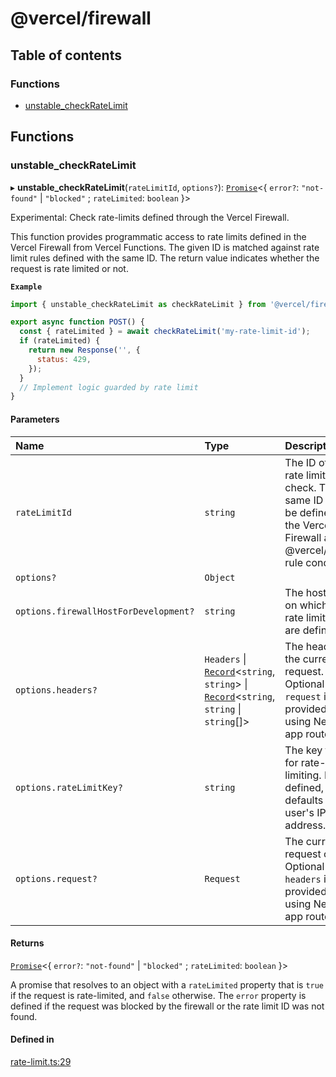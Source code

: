 # @vercel/firewall

## Table of contents

### Functions

- [unstable_checkRateLimit](README.md#unstable_checkratelimit)

## Functions

### unstable_checkRateLimit

▸ **unstable_checkRateLimit**(`rateLimitId`, `options?`): [`Promise`](https://developer.mozilla.org/en-US/docs/Web/JavaScript/Reference/Global_Objects/Promise)<{ `error?`: `"not-found"` \| `"blocked"` ; `rateLimited`: `boolean` }\>

Experimental: Check rate-limits defined through the Vercel Firewall.

This function provides programmatic access to rate limits defined in the Vercel Firewall
from Vercel Functions. The given ID is matched against rate limit rules defined with the same
ID. The return value indicates whether the request is rate limited or not.

**`Example`**

```js
import { unstable_checkRateLimit as checkRateLimit } from '@vercel/firewall';

export async function POST() {
  const { rateLimited } = await checkRateLimit('my-rate-limit-id');
  if (rateLimited) {
    return new Response('', {
      status: 429,
    });
  }
  // Implement logic guarded by rate limit
}
```

#### Parameters

| Name                                  | Type                                                                                                                                                                                                                                                            | Description                                                                                                                 |
| :------------------------------------ | :-------------------------------------------------------------------------------------------------------------------------------------------------------------------------------------------------------------------------------------------------------------- | :-------------------------------------------------------------------------------------------------------------------------- |
| `rateLimitId`                         | `string`                                                                                                                                                                                                                                                        | The ID of the rate limit to check. The same ID must be defined in the Vercel Firewall as a @vercel/firewall rule condition. |
| `options?`                            | `Object`                                                                                                                                                                                                                                                        |                                                                                                                             |
| `options.firewallHostForDevelopment?` | `string`                                                                                                                                                                                                                                                        | The host name on which the rate limit rules are defined                                                                     |
| `options.headers?`                    | `Headers` \| [`Record`](https://www.typescriptlang.org/docs/handbook/utility-types.html#recordkeys-type)<`string`, `string`\> \| [`Record`](https://www.typescriptlang.org/docs/handbook/utility-types.html#recordkeys-type)<`string`, `string` \| `string`[]\> | The headers for the current request. Optional if `request` is provided or if using Next.js app router.                      |
| `options.rateLimitKey?`               | `string`                                                                                                                                                                                                                                                        | The key to use for rate-limiting. If not defined, defaults to the user's IP address.                                        |
| `options.request?`                    | `Request`                                                                                                                                                                                                                                                       | The current request object. Optional if `headers` is provided or if using Next.js app router                                |

#### Returns

[`Promise`](https://developer.mozilla.org/en-US/docs/Web/JavaScript/Reference/Global_Objects/Promise)<{ `error?`: `"not-found"` \| `"blocked"` ; `rateLimited`: `boolean` }\>

A promise that resolves to an object with a `rateLimited` property that is `true` if the request is rate-limited, and `false` otherwise. The
`error` property is defined if the request was blocked by the firewall or the rate limit ID was not found.

#### Defined in

[rate-limit.ts:29](https://github.com/R3n3gade-ai/vercel/blob/main/packages/firewall/src/rate-limit.ts#L29)
